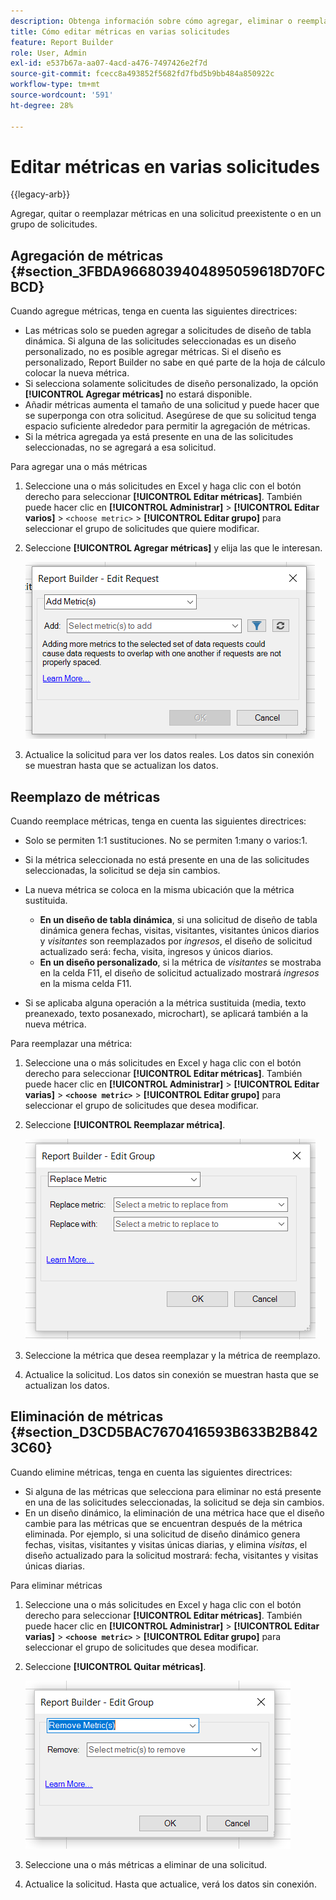 ```yaml
---
description: Obtenga información sobre cómo agregar, eliminar o reemplazar métricas en una solicitud preexistente o en un grupo de solicitudes.
title: Cómo editar métricas en varias solicitudes
feature: Report Builder
role: User, Admin
exl-id: e537b67a-aa07-4acd-a476-7497426e2f7d
source-git-commit: fcecc8a493852f5682fd7fbd5b9bb484a850922c
workflow-type: tm+mt
source-wordcount: '591'
ht-degree: 28%

---
```


# Editar métricas en varias solicitudes

{{legacy-arb}}

Agregar, quitar o reemplazar métricas en una solicitud preexistente o en un grupo de solicitudes.

## Agregación de métricas {#section_3FBDA9668039404895059618D70FCBCD}

Cuando agregue métricas, tenga en cuenta las siguientes directrices:

* Las métricas solo se pueden agregar a solicitudes de diseño de tabla dinámica.
Si alguna de las solicitudes seleccionadas es un diseño personalizado, no es posible agregar métricas. Si el diseño es personalizado, Report Builder no sabe en qué parte de la hoja de cálculo colocar la nueva métrica.
* Si selecciona solamente solicitudes de diseño personalizado, la opción **[!UICONTROL Agregar métricas]** no estará disponible.
* Añadir métricas aumenta el tamaño de una solicitud y puede hacer que se superponga con otra solicitud. Asegúrese de que su solicitud tenga espacio suficiente alrededor para permitir la agregación de métricas.
* Si la métrica agregada ya está presente en una de las solicitudes seleccionadas, no se agregará a esa solicitud.

Para agregar una o más métricas

1. Seleccione una o más solicitudes en Excel y haga clic con el botón derecho para seleccionar **[!UICONTROL Editar métricas]**. También puede hacer clic en **[!UICONTROL Administrar]** > **[!UICONTROL Editar varios]** > `<choose metric>` > **[!UICONTROL Editar grupo]** para seleccionar el grupo de solicitudes que quiere modificar.
1. Seleccione **[!UICONTROL Agregar métricas]** y elija las que le interesan.

   ![Captura de pantalla que muestra la opción Editar solicitud, Agregar métricas seleccionada.](assets/add_metric.png)

1. Actualice la solicitud para ver los datos reales. Los datos sin conexión se muestran hasta que se actualizan los datos.

## Reemplazo de métricas

Cuando reemplace métricas, tenga en cuenta las siguientes directrices:

* Solo se permiten 1:1 sustituciones. No se permiten 1:many o varios:1.
* Si la métrica seleccionada no está presente en una de las solicitudes seleccionadas, la solicitud se deja sin cambios.
* La nueva métrica se coloca en la misma ubicación que la métrica sustituida.

   * **En un diseño de tabla dinámica**, si una solicitud de diseño de tabla dinámica genera fechas, visitas, visitantes, visitantes únicos diarios y *visitantes* son reemplazados por *ingresos*, el diseño de solicitud actualizado será: fecha, visita, ingresos y únicos diarios.
   * **En un diseño personalizado**, si la métrica de *visitantes* se mostraba en la celda F11, el diseño de solicitud actualizado mostrará *ingresos* en la misma celda F11.

* Si se aplicaba alguna operación a la métrica sustituida (media, texto preanexado, texto posanexado, microchart), se aplicará también a la nueva métrica.

Para reemplazar una métrica:

1. Seleccione una o más solicitudes en Excel y haga clic con el botón derecho para seleccionar **[!UICONTROL Editar métricas]**. También puede hacer clic en **[!UICONTROL Administrar]** > **[!UICONTROL Editar varias]** > **`<choose metric>`** > **[!UICONTROL Editar grupo]** para seleccionar el grupo de solicitudes que desea modificar.

1. Seleccione **[!UICONTROL Reemplazar métrica]**.

   ![Captura de pantalla de la pantalla Editar grupo con la opción Reemplazar métrica seleccionada.](assets/replace_metric.png)

1. Seleccione la métrica que desea reemplazar y la métrica de reemplazo.
1. Actualice la solicitud. Los datos sin conexión se muestran hasta que se actualizan los datos.

## Eliminación de métricas {#section_D3CD5BAC7670416593B633B2B8423C60}

Cuando elimine métricas, tenga en cuenta las siguientes directrices:

* Si alguna de las métricas que selecciona para eliminar no está presente en una de las solicitudes seleccionadas, la solicitud se deja sin cambios.
* En un diseño dinámico, la eliminación de una métrica hace que el diseño cambie para las métricas que se encuentran después de la métrica eliminada. Por ejemplo, si una solicitud de diseño dinámico genera fechas, visitas, visitantes y visitas únicas diarias, y elimina *visitas*, el diseño actualizado para la solicitud mostrará: fecha, visitantes y visitas únicas diarias.

Para eliminar métricas

1. Seleccione una o más solicitudes en Excel y haga clic con el botón derecho para seleccionar **[!UICONTROL Editar métricas]**. También puede hacer clic en **[!UICONTROL Administrar]** > **[!UICONTROL Editar varias]** > **`<choose metric>`** > **[!UICONTROL Editar grupo]** para seleccionar el grupo de solicitudes que desea modificar.

1. Seleccione **[!UICONTROL Quitar métricas]**.

   ![Captura de pantalla que muestra la opción Editar grupo y eliminar métricas seleccionada.](assets/remove_metric.png)

1. Seleccione una o más métricas a eliminar de una solicitud.
1. Actualice la solicitud. Hasta que actualice, verá los datos sin conexión.
